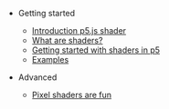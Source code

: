 * Getting started
    * [Introduction p5.js shader](/)
    * [What are shaders?](./docs/what-are-shaders.md)
    * [Getting started with shaders in p5](./docs/getting-started-with-shaders-in-p5.md)
    * [Examples](./docs/examples.md)

* Advanced
    * [Pixel shaders are fun](/) 
